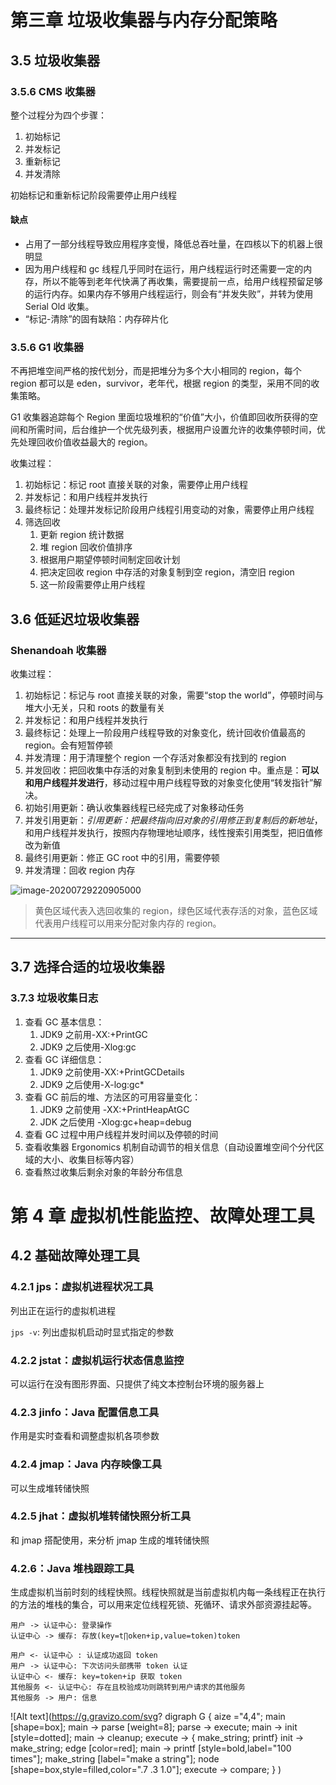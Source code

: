 <!--
 * @Author: your name
 * @Date: 2020-07-29 21:37:21
 * @LastEditTime: 2020-08-08 01:28:11
 * @LastEditors: Please set LastEditors
 * @Description: In User Settings Edit
 * @FilePath: \read note\book_note\understanding_of_JVM.md
-->

# 第三章 垃圾收集器与内存分配策略

## 3.5 垃圾收集器

### 3.5.6 CMS 收集器

整个过程分为四个步骤：

1. 初始标记
2. 并发标记
3. 重新标记
4. 并发清除

初始标记和重新标记阶段需要停止用户线程

#### 缺点

- 占用了一部分线程导致应用程序变慢，降低总吞吐量，在四核以下的机器上很明显
- 因为用户线程和 gc 线程几乎同时在运行，用户线程运行时还需要一定的内存，所以不能等到老年代快满了再收集，需要提前一点，给用户线程预留足够的运行内存。如果内存不够用户线程运行，则会有“并发失败”，并转为使用 Serial Old 收集。
- “标记-清除”的固有缺陷：内存碎片化

### 3.5.6 G1 收集器

不再把堆空间严格的按代划分，而是把堆分为多个大小相同的 region，每个 region 都可以是 eden，survivor，老年代，根据 region 的类型，采用不同的收集策略。

G1 收集器追踪每个 Region 里面垃圾堆积的“价值”大小，价值即回收所获得的空间和所需时间，后台维护一个优先级列表，根据用户设置允许的收集停顿时间，优先处理回收价值收益最大的 region。

收集过程：

1. 初始标记：标记 root 直接关联的对象，需要停止用户线程
2. 并发标记：和用户线程并发执行
3. 最终标记：处理并发标记阶段用户线程引用变动的对象，需要停止用户线程
4. 筛选回收
   1. 更新 region 统计数据
   2. 堆 region 回收价值排序
   3. 根据用户期望停顿时间制定回收计划
   4. 把决定回收 region 中存活的对象复制到空 region，清空旧 region
   5. 这一阶段需要停止用户线程

## 3.6 低延迟垃圾收集器

### Shenandoah 收集器

收集过程：

1. 初始标记：标记与 root 直接关联的对象，需要“stop the world”，停顿时间与堆大小无关，只和 roots 的数量有关
2. 并发标记：和用户线程并发执行
3. 最终标记：处理上一阶段用户线程导致的对象变化，统计回收价值最高的 region。会有短暂停顿
4. 并发清理：用于清理整个 region 一个存活对象都没有找到的 region
5. 并发回收：把回收集中存活的对象复制到未使用的 region 中。重点是：**可以和用户线程并发进行**，移动过程中用户线程导致的对象变化使用“转发指针”解决。
6. 初始引用更新：确认收集器线程已经完成了对象移动任务
7. 并发引用更新：_引用更新：把最终指向旧对象的引用修正到复制后的新地址_，和用户线程并发执行，按照内存物理地址顺序，线性搜索引用类型，把旧值修改为新值
8. 最终引用更新：修正 GC root 中的引用，需要停顿
9. 并发清理：回收 region 内存

![image-20200729220905000](https://i.loli.net/2020/07/29/ugTKrdzmqsLa7Q8.png)

> 黄色区域代表入选回收集的 region，绿色区域代表存活的对象，蓝色区域代表用户线程可以用来分配对象内存的 region。

---

## 3.7 选择合适的垃圾收集器

### 3.7.3 垃圾收集日志

1. 查看 GC 基本信息：
   1. JDK9 之前用-XX:+PrintGC
   2. JDK9 之后使用-Xlog:gc
2. 查看 GC 详细信息：
   1. JDK9 之前使用-XX:+PrintGCDetails
   2. JDK9 之后使用-X-log:gc\*
3. 查看 GC 前后的堆、方法区的可用容量变化：
   1. JDK9 之前使用 -XX:+PrintHeapAtGC
   2. JDK 之后使用 -Xlog:gc+heap=debug
4. 查看 GC 过程中用户线程并发时间以及停顿的时间
5. 查看收集器 Ergonomics 机制自动调节的相关信息（自动设置堆空间个分代区域的大小、收集目标等内容）
6. 查看熬过收集后剩余对象的年龄分布信息

# 第 4 章 虚拟机性能监控、故障处理工具

## 4.2 基础故障处理工具

### 4.2.1 jps：虚拟机进程状况工具

列出正在运行的虚拟机进程

`jps -v`: 列出虚拟机启动时显式指定的参数

### 4.2.2 jstat：虚拟机运行状态信息监控

可以运行在没有图形界面、只提供了纯文本控制台环境的服务器上

### 4.2.3 jinfo：Java 配置信息工具

作用是实时查看和调整虚拟机各项参数

### 4.2.4 jmap：Java 内存映像工具

可以生成堆转储快照

### 4.2.5 jhat：虚拟机堆转储快照分析工具

和 jmap 搭配使用，来分析 jmap 生成的堆转储快照

### 4.2.6：Java 堆栈跟踪工具

生成虚拟机当前时刻的线程快照。线程快照就是当前虚拟机内每一条线程正在执行的方法的堆栈的集合，可以用来定位线程死锁、死循环、请求外部资源挂起等。

```sequence
用户 -> 认证中心: 登录操作
认证中心 -> 缓存: 存放(key=t∏oken+ip,value=token)token

用户 <- 认证中心 : 认证成功返回 token
用户 -> 认证中心: 下次访问头部携带 token 认证
认证中心 <- 缓存: key=token+ip 获取 token
其他服务 <- 认证中心: 存在且校验成功则跳转到用户请求的其他服务
其他服务 -> 用户: 信息
```

![Alt text](https://g.gravizo.com/svg?
  digraph G {
    aize ="4,4";
    main [shape=box];
    main -> parse [weight=8];
    parse -> execute;
    main -> init [style=dotted];
    main -> cleanup;
    execute -> { make_string; printf}
    init -> make_string;
    edge [color=red];
    main -> printf [style=bold,label="100 times"];
    make_string [label="make a string"];
    node [shape=box,style=filled,color=".7 .3 1.0"];
    execute -> compare;
  }
)
